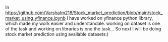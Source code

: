 In https://github.com/Varshatm218/Stock_market_prediction/blob/main/stock_market_using_yfinance.ipynb I have worked on yfinance python library, which made my work easier and understandale. working on dataset is one of the task and working on libraries is one the task... So next I will be doing stock market prediction using available datasets:)
